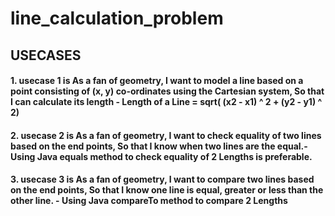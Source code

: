 # line_calculation_problem
## USECASES
#### 1. usecase 1 is As a fan of geometry, I want to model a line based on a point consisting of (x, y) co-ordinates using the Cartesian system, So that I can calculate its length - Length of a Line = sqrt( (x2 - x1) ^ 2 + (y2 - y1) ^ 2) 
#### 2. usecase 2 is As a fan of geometry, I want to check equality of two lines based on the end points, So that I know when two lines are the equal.- Using Java equals method to check equality of 2 Lengths is preferable. 
#### 3. usecase 3 is As a fan of geometry, I want to compare two lines based on the end points, So that I know one line is equal, greater or less than the other line. - Using Java compareTo method to compare 2 Lengths
